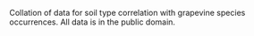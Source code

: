 Collation of data for soil type correlation with grapevine species occurrences. All data is in the public domain.
